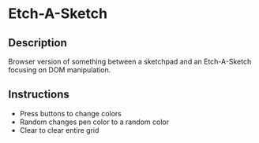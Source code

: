 # Etch-A-Sketch

## Description
Browser version of something between a sketchpad and an Etch-A-Sketch focusing on DOM manipulation.

## Instructions
- Press buttons to change colors
- Random changes pen color to a random color
- Clear to clear entire grid
